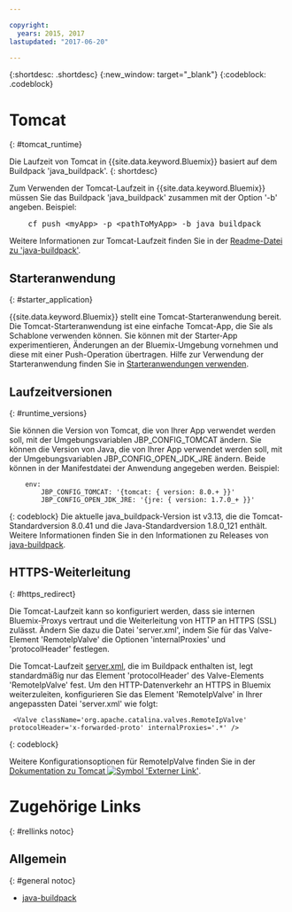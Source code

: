 ```yaml
---

copyright:
  years: 2015, 2017
lastupdated: "2017-06-20"

---
```


{:shortdesc: .shortdesc}
{:new_window: target="_blank"}
{:codeblock: .codeblock}


# Tomcat
{: #tomcat_runtime}

Die Laufzeit von Tomcat in {{site.data.keyword.Bluemix}} basiert auf dem Buildpack 'java_buildpack'.
{: shortdesc}

Zum Verwenden der Tomcat-Laufzeit in {{site.data.keyword.Bluemix}} müssen Sie das Buildpack 'java_buildpack' zusammen mit der Option '-b' angeben. Beispiel:
<pre>
    cf push &lt;myApp&gt; -p &lt;pathToMyApp&gt; -b java_buildpack
</pre>

Weitere Informationen zur Tomcat-Laufzeit finden Sie in der [Readme-Datei zu 'java-buildpack'](https://github.com/cloudfoundry/java-buildpack/blob/master/README.md).

## Starteranwendung
{: #starter_application}

{{site.data.keyword.Bluemix}} stellt eine Tomcat-Starteranwendung bereit.  Die Tomcat-Starteranwendung ist eine einfache Tomcat-App, die Sie als Schablone verwenden können. Sie können mit der Starter-App experimentieren, Änderungen an der Bluemix-Umgebung vornehmen und diese mit einer Push-Operation übertragen. Hilfe zur Verwendung der Starteranwendung finden Sie in [Starteranwendungen verwenden](/docs/cfapps/starter_app_usage.html).

## Laufzeitversionen
{: #runtime_versions}

Sie können die Version von Tomcat, die von Ihrer App verwendet werden soll, mit der Umgebungsvariablen JBP_CONFIG_TOMCAT ändern.
Sie können die Version von Java, die von Ihrer App verwendet werden soll, mit der Umgebungsvariablen JBP_CONFIG_OPEN_JDK_JRE ändern.
Beide können in der Manifestdatei der Anwendung angegeben werden.  Beispiel:
```
    env:
        JBP_CONFIG_TOMCAT: '{tomcat: { version: 8.0.+ }}'
        JBP_CONFIG_OPEN_JDK_JRE: '{jre: { version: 1.7.0_+ }}'
```
{: codeblock}
Die aktuelle java_buildpack-Version ist v3.13, die die Tomcat-Standardversion 8.0.41 und die Java-Standardversion 1.8.0_121 enthält.
Weitere Informationen finden Sie in den Informationen zu Releases von [java-buildpack](https://github.com/cloudfoundry/java-buildpack/releases/tag/v3.13).

## HTTPS-Weiterleitung
{: #https_redirect}

Die Tomcat-Laufzeit kann so konfiguriert werden, dass sie internen Bluemix-Proxys vertraut und die Weiterleitung von HTTP an HTTPS (SSL) zulässt.
Ändern Sie dazu die Datei 'server.xml', indem Sie für das Valve-Element 'RemoteIpValve' die Optionen 'internalProxies' und 'protocolHeader' festlegen. 

Die Tomcat-Laufzeit [server.xml](https://github.com/cloudfoundry/java-buildpack/blob/master/resources/tomcat/conf/server.xml), die im Buildpack enthalten ist, legt standardmäßig nur das Element 'protocolHeader' des Valve-Elements 'RemoteIpValve' fest. Um den HTTP-Datenverkehr an HTTPS in Bluemix weiterzuleiten, konfigurieren Sie das Element 'RemoteIpValve' in Ihrer angepassten Datei 'server.xml' wie folgt: 

```
 <Valve className='org.apache.catalina.valves.RemoteIpValve' protocolHeader='x-forwarded-proto' internalProxies='.*' />
```
{: codeblock}

Weitere Konfigurationsoptionen für RemoteIpValve finden Sie in der [Dokumentation zu Tomcat ![Symbol 'Externer Link'](../../icons/launch-glyph.svg "Symbol 'Externer Link")](https://tomcat.apache.org/tomcat-8.0-doc/api/org/apache/catalina/valves/RemoteIpValve.html).

# Zugehörige Links
{: #rellinks notoc}
## Allgemein
{: #general notoc}
* [java-buildpack](https://github.com/cloudfoundry/java-buildpack)
